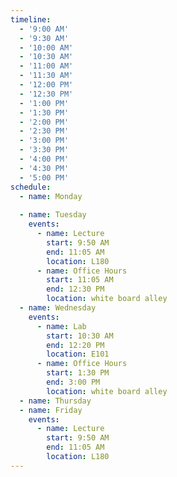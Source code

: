 ```yaml
---
timeline:
  - '9:00 AM'
  - '9:30 AM'
  - '10:00 AM'
  - '10:30 AM'
  - '11:00 AM'
  - '11:30 AM'
  - '12:00 PM'
  - '12:30 PM'
  - '1:00 PM'
  - '1:30 PM'
  - '2:00 PM'
  - '2:30 PM'
  - '3:00 PM'
  - '3:30 PM'
  - '4:00 PM'
  - '4:30 PM'
  - '5:00 PM'
schedule:
  - name: Monday
  
  - name: Tuesday
    events:
      - name: Lecture
        start: 9:50 AM
        end: 11:05 AM
        location: L180
      - name: Office Hours
        start: 11:05 AM
        end: 12:30 PM
        location: white board alley
  - name: Wednesday
    events:
      - name: Lab
        start: 10:30 AM
        end: 12:20 PM
        location: E101
      - name: Office Hours
        start: 1:30 PM
        end: 3:00 PM
        location: white board alley
  - name: Thursday
  - name: Friday
    events:
      - name: Lecture
        start: 9:50 AM
        end: 11:05 AM
        location: L180
---
```

